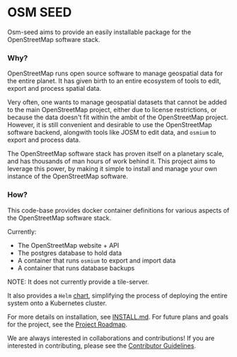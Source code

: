 # OSM SEED

Osm-seed aims to provide an easily installable package for the OpenStreetMap software stack.

### Why?

OpenStreetMap runs open source software to manage geospatial data for the entire planet. It has given birth to an entire ecosystem of tools to edit, export and process spatial data.

Very often, one wants to manage geospatial datasets that cannot be added to the main OpenStreetMap project, either due to license restrictions, or because the data doesn't fit within the ambit of the OpenStreetMap project. However, it is still convenient and desirable to use the OpenStreetMap software backend, alongwith tools like JOSM to edit data, and `osmium` to export and process data.

The OpenStreetMap software stack has proven itself on a planetary scale, and has thousands of man hours of work behind it. This project aims to leverage this power, by making it simple to install and manage your own instance of the OpenStreetMap software.

### How?

This code-base provides docker container definitions for various aspects of the OpenStreetMap software stack. 

Currently:

 - The OpenStreetMap website + API
 - The postgres database to hold data
 - A container that runs `osmium` to export and import data
 - A container that runs database backups

NOTE: It does not currently provide a tile-server.

It also provides a `Helm` [chart](helm/), simplifying the process of deploying the entire system onto a Kubernetes cluster.

For more details on installation, see [INSTALL.md](INSTALL.md). For future plans and goals for the project, see the [Project Roadmap](ROADMAP.md). 

We are always interested in collaborations and contributions! If you are interested in contributing, please see the [Contributor Guidelines](CONTRIBUTING.md).
